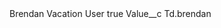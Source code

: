 <?xml version="1.0" encoding="UTF-8"?>
<CustomMetadata xmlns="http://soap.sforce.com/2006/04/metadata" xmlns:xsi="http://www.w3.org/2001/XMLSchema-instance" xmlns:xsd="http://www.w3.org/2001/XMLSchema">
    <label>Brendan Vacation User</label>
    <protected>true</protected>
    <values>
        <field>Value__c</field>
        <value xsi:type="xsd:string">Td.brendan</value>
    </values>
</CustomMetadata>
